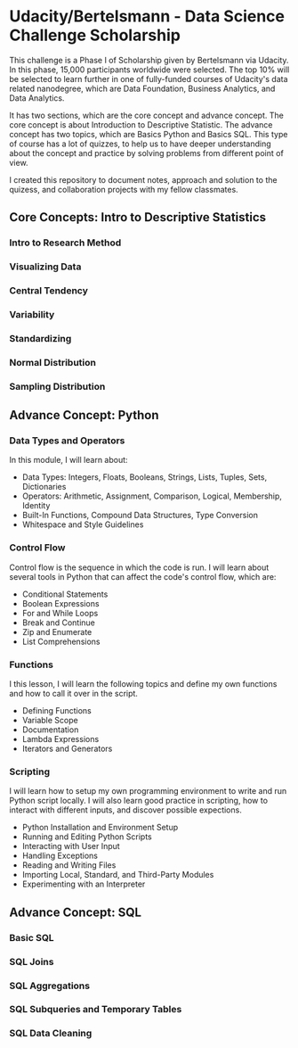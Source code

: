 # Udacity/Bertelsmann - Data Science Challenge Scholarship
This challenge is a Phase I of Scholarship given by Bertelsmann via Udacity. In this phase, 15,000 participants worldwide were selected. The top 10% will be selected to learn further in one of fully-funded courses of Udacity's data related nanodegree, which are Data Foundation, Business Analytics, and Data Analytics.

It has two sections, which are the core concept and advance concept. The core concept is about Introduction to Descriptive Statistic. The advance concept has two topics, which are Basics Python and Basics SQL. This type of course has a lot of quizzes, to help us to have deeper understanding about the concept and practice by solving problems from different point of view.

I created this repository to document notes, approach and solution to the quizess, and collaboration projects with my fellow classmates. 

## Core Concepts: Intro to Descriptive Statistics
### Intro to Research Method
### Visualizing Data
### Central Tendency
### Variability
### Standardizing
### Normal Distribution
### Sampling Distribution

## Advance Concept: Python

### Data Types and Operators
In this module, I will learn about:
- Data Types: Integers, Floats, Booleans, Strings, Lists, Tuples, Sets, Dictionaries
- Operators: Arithmetic, Assignment, Comparison, Logical, Membership, Identity
- Built-In Functions, Compound Data Structures, Type Conversion
- Whitespace and Style Guidelines

### Control Flow
Control flow is the sequence in which the code is run. I will learn about several tools in Python that can affect the code's control flow, which are:
- Conditional Statements
- Boolean Expressions
- For and While Loops
- Break and Continue
- Zip and Enumerate
- List Comprehensions

### Functions
I this lesson, I will learn the following topics and define my own functions and how to call it over in the script. 
- Defining Functions
- Variable Scope
- Documentation
- Lambda Expressions
- Iterators and Generators

### Scripting
I will learn how to setup my own programming environment to write and run Python script locally. I will also learn good practice in scripting, how to interact with different inputs, and discover possible expections.
- Python Installation and Environment Setup
- Running and Editing Python Scripts
- Interacting with User Input
- Handling Exceptions
- Reading and Writing Files
- Importing Local, Standard, and Third-Party Modules
- Experimenting with an Interpreter


## Advance Concept: SQL

### Basic SQL
### SQL Joins
### SQL Aggregations
### SQL Subqueries and Temporary Tables
### SQL Data Cleaning

